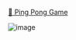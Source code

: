 [🏓 Ping Pong Game](https://github.com/inkxide/Ping-Pong-Game)

![image](https://github.com/inkxide/Ping-Pong-Game/assets/122377141/d4fa10c6-43df-4f4c-b7cf-65ba8fe3afd9)
